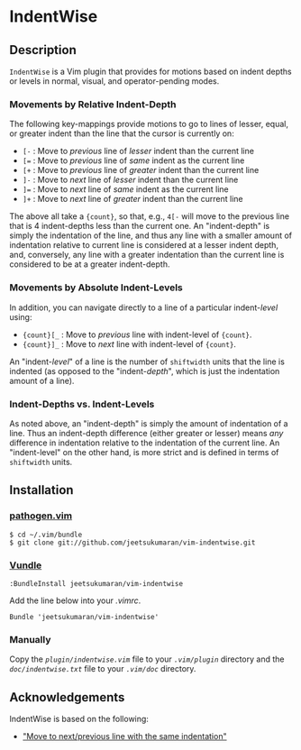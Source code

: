 # IndentWise

## Description

`IndentWise` is a Vim plugin that provides for motions based on indent depths
or levels in normal, visual, and operator-pending modes.

### Movements by Relative Indent-Depth

The following key-mappings provide motions to go to lines of lesser, equal, or
greater indent than the line that the cursor is currently on:

- `[-`  : Move to *previous* line of *lesser* indent than the current line
- `[=`  : Move to *previous* line of *same* indent as the current line
- `[+`  : Move to *previous* line of *greater* indent than the current line
- `]-`  : Move to *next* line of *lesser* indent than the current line
- `]=`  : Move to *next* line of *same* indent as the current line
- `]+`  : Move to *next* line of *greater* indent than the current line

The above all take a `{count}`, so that, e.g., ``4[-`` will move to the
previous line that is 4 indent-depths less than the current one. An
"indent-depth" is simply the indentation of the line, and thus any line with a
smaller amount of indentation relative to current line is considered at a
lesser indent depth, and, conversely, any line with a greater indentation than
the current line is considered to be at a greater indent-depth.

### Movements by Absolute Indent-Levels

In addition, you can navigate directly to a line of a particular indent-*level*
using:

- `{count}[_`  : Move to *previous* line with indent-level of `{count}`.
- `{count}]_`  : Move to *next* line with indent-level of `{count}`.

An "indent-*level*" of a line is the number of ``shiftwidth`` units that the
line is indented (as opposed to the "indent-*depth*", which is just the
indentation amount of a line).

### Indent-Depths vs. Indent-Levels

As noted above, an "indent-depth" is simply the amount of indentation of a
line. Thus an indent-depth difference (either greater or lesser) means *any*
difference in indentation relative to the indentation of the current line. An
"indent-level" on the other hand, is more strict and is defined in terms of
``shiftwidth`` units.

## Installation

### [pathogen.vim](https://github.com/tpope/vim-pathogen)

    $ cd ~/.vim/bundle
    $ git clone git://github.com/jeetsukumaran/vim-indentwise.git


### [Vundle](https://github.com/gmarik/vundle.git)

    :BundleInstall jeetsukumaran/vim-indentwise

Add the line below into your _.vimrc_.

    Bundle 'jeetsukumaran/vim-indentwise'

### Manually

Copy the _`plugin/indentwise.vim`_ file to your _`.vim/plugin`_ directory and the
_`doc/indentwise.txt`_ file to your _`.vim/doc`_ directory.

## Acknowledgements

IndentWise is based on the following:

-   ["Move to next/previous line with the same indentation"](http://vim.wikia.com/wiki/Move_to_next/previous_line_with_same_indentation)
